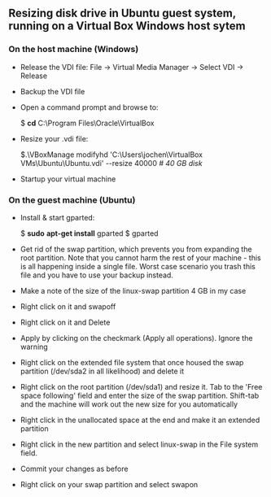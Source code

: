 ## **Resizing disk drive in Ubuntu guest system, running on a Virtual Box Windows host sytem**
### **On the host machine (Windows)**

- Release the VDI file: File -> Virtual Media Manager -> Select VDI -> Release
- Backup the VDI file
- Open a command prompt and browse to:

    $ **cd** C:\Program Files\Oracle\VirtualBox

- Resize your .vdi file:

    $.\VBoxManage modifyhd 'C:\Users\jochen\VirtualBox VMs\Ubuntu\Ubuntu.vdi' --resize 40000 *# 40 GB disk*

- Startup your virtual machine

### **On the guest machine (Ubuntu)**

- Install & start gparted:

    $ **sudo** **apt-get install** gparted
    $ gparted

- Get rid of the swap partition, which prevents you from expanding the root partition. Note that you cannot harm the rest of your machine - this is all happening inside a single file. Worst case scenario you trash this file and you have to use your backup instead.
- Make a note of the size of the linux-swap partition 4 GB in my case
- Right click on it and swapoff
- Right click on it and Delete
- Apply by clicking on the checkmark (Apply all operations). Ignore the warning
- Right click on the extended file system that once housed the swap partition (/dev/sda2 in all likelihood) and delete it
- Right click on the root partition (/dev/sda1) and resize it. Tab to the 'Free space following' field and enter the size of the swap partition. Shift-tab and the machine will work out the new size for you automatically
- Right click in the unallocated space at the end and make it an extended partition
- Right click in the new partition and select linux-swap in the File system field.
- Commit your changes as before
- Right click on your swap partition and select swapon